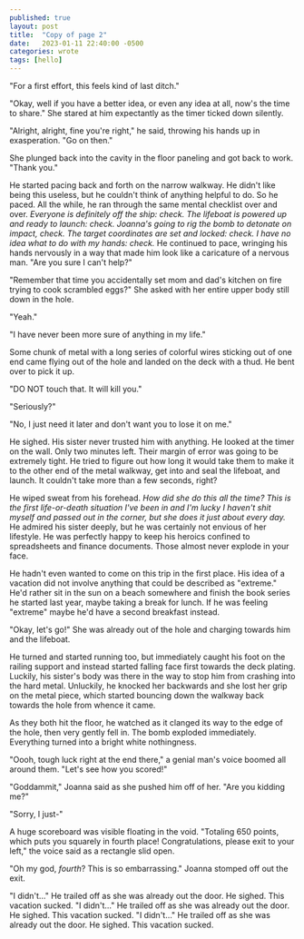 ```yaml
---
published: true
layout: post
title:  "Copy of page 2"
date:   2023-01-11 22:40:00 -0500
categories: wrote
tags: [hello]
---
```

"For a first effort, this feels kind of last ditch."

"Okay, well if you have a better idea, or even any idea at all, now's the time to share." She stared at him expectantly as the timer ticked down silently. 

"Alright, alright, fine you're right," he said, throwing his hands up in exasperation. "Go on then." 

She plunged back into the cavity in the floor paneling and got back to work. "Thank you."

He started pacing back and forth on the narrow walkway. He didn't like being this useless, but he couldn't think of anything helpful to do. So he paced. All the while, he ran through the same mental checklist over and over. *Everyone is definitely off the ship: check. The lifeboat is powered up and ready to launch: check. Joanna's going to rig the bomb to detonate on impact, check. The target coordinates are set and locked: check. I have no idea what to do with my hands: check.* He continued to pace, wringing his hands nervously in a way that made him look like a caricature of a nervous man. "Are you sure I can't help?"

"Remember that time you accidentally set mom and dad's kitchen on fire trying to cook scrambled eggs?" She asked with her entire upper body still down in the hole. 

"Yeah."

"I have never been more sure of anything in my life."

Some chunk of metal with a long series of colorful wires sticking out of one end came flying out of the hole and landed on the deck with a thud. He bent over to pick it up.

"DO NOT touch that. It will kill you."

"Seriously?"

"No, I just need it later and don't want you to lose it on me."

He sighed. His sister never trusted him with anything. He looked at the timer on the wall. Only two minutes left. Their margin of error was going to be extremely tight. He tried to figure out how long it would take them to make it to the other end of the metal walkway, get into and seal the lifeboat, and launch. It couldn't take more than a few seconds, right?

He wiped sweat from his forehead. *How did she do this all the time? This is the first life-or-death situation I've been in and I'm lucky I haven't shit myself and passed out in the corner, but she does it just about every day.* He admired his sister deeply, but he was certainly not envious of her lifestyle. He was perfectly happy to keep his heroics confined to spreadsheets and finance documents. Those almost never explode in your face. 

He hadn't even wanted to come on this trip in the first place. His idea of a vacation did not involve anything that could be described as "extreme." He'd rather sit in the sun on a beach somewhere and finish the book series he started last year, maybe taking a break for lunch. If he was feeling "extreme" maybe he'd have a second breakfast instead.

"Okay, let's go!" She was already out of the hole and charging towards him and the lifeboat.

He turned and started running too, but immediately caught his foot on the railing support and instead started falling face first towards the deck plating. Luckily, his sister's body was there in the way to stop him from crashing into the hard metal. Unluckily, he knocked her backwards and she lost her grip on the metal piece, which started bouncing down the walkway back towards the hole from whence it came.

As they both hit the floor, he watched as it clanged its way to the edge of the hole, then very gently fell in. The bomb exploded immediately. Everything turned into a bright white nothingness. 

"Oooh, tough luck right at the end there," a genial man's voice boomed all around them. "Let's see how you scored!"

"Goddammit," Joanna said as she pushed him off of her. "Are you kidding me?"

"Sorry, I just-"

A huge scoreboard was visible floating in the void. "Totaling 650 points, which puts you squarely in fourth place! Congratulations, please exit to your left," the voice said as a rectangle slid open. 

"Oh my god, *fourth*? This is so embarrassing." Joanna stomped off out the exit.

"I didn't..." He trailed off as she was already out the door. He sighed. This vacation sucked. "I didn't..." He trailed off as she was already out the door. He sighed. This vacation sucked. "I didn't..." He trailed off as she was already out the door. He sighed. This vacation sucked.